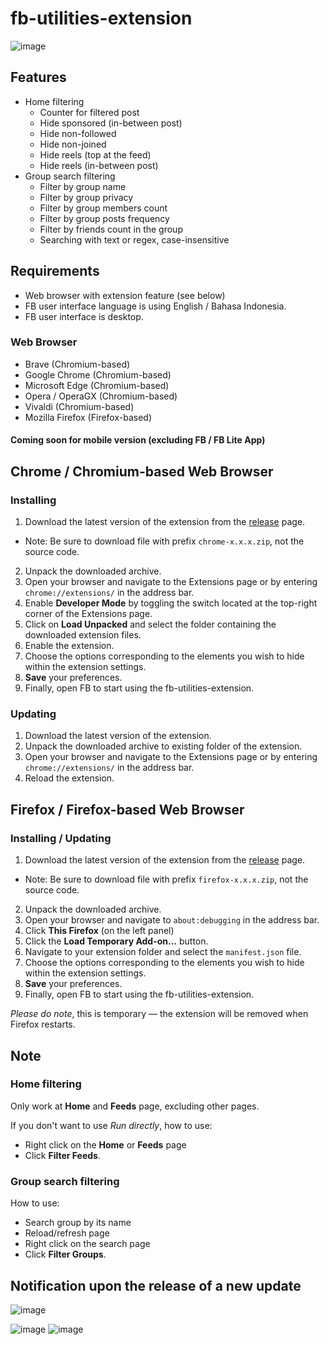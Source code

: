 # fb-utilities-extension

![image](https://github.com/user-attachments/assets/f6fd7466-c394-4bb7-bc2b-6b6df4113fb2)

## Features

- Home filtering
  - Counter for filtered post
  - Hide sponsored (in-between post)
  - Hide non-followed
  - Hide non-joined
  - Hide reels (top at the feed)
  - Hide reels (in-between post)
- Group search filtering
  - Filter by group name
  - Filter by group privacy
  - Filter by group members count
  - Filter by group posts frequency
  - Filter by friends count in the group
  - Searching with text or regex, case-insensitive

## Requirements

- Web browser with extension feature (see below)
- FB user interface language is using English / Bahasa Indonesia.
- FB user interface is desktop.

### Web Browser

- Brave (Chromium-based)
- Google Chrome (Chromium-based)
- Microsoft Edge (Chromium-based)
- Opera / OperaGX (Chromium-based)
- Vivaldi (Chromium-based)
- Mozilla Firefox (Firefox-based)

#### Coming soon for mobile version (excluding FB / FB Lite App)

## Chrome / Chromium-based Web Browser

### Installing 

1. Download the latest version of the extension from the [release](https://github.com/DOTzX/fb-utilities-extension/releases/latest) page.
  - Note: Be sure to download file with prefix `chrome-x.x.x.zip`, not the source code.
2. Unpack the downloaded archive.
3. Open your browser and navigate to the Extensions page or by entering `chrome://extensions/` in the address bar.
4. Enable **Developer Mode** by toggling the switch located at the top-right corner of the Extensions page.
5. Click on **Load Unpacked** and select the folder containing the downloaded extension files.
6. Enable the extension.
7. Choose the options corresponding to the elements you wish to hide within the extension settings.
8. **Save** your preferences.
9. Finally, open FB to start using the fb-utilities-extension.

### Updating

1. Download the latest version of the extension.
2. Unpack the downloaded archive to existing folder of the extension.
3. Open your browser and navigate to the Extensions page or by entering `chrome://extensions/` in the address bar.
4. Reload the extension.

## Firefox / Firefox-based Web Browser

### Installing / Updating

1. Download the latest version of the extension from the [release](https://github.com/DOTzX/fb-utilities-extension/releases/latest) page.
  - Note: Be sure to download file with prefix `firefox-x.x.x.zip`, not the source code.
2. Unpack the downloaded archive.
3. Open your browser and navigate to `about:debugging` in the address bar.
4. Click **This Firefox** (on the left panel)
5. Click the **Load Temporary Add-on...** button.
6. Navigate to your extension folder and select the `manifest.json` file.
7. Choose the options corresponding to the elements you wish to hide within the extension settings.
8. **Save** your preferences.
9. Finally, open FB to start using the fb-utilities-extension.

_Please do note_, this is temporary — the extension will be removed when Firefox restarts.

## Note

### Home filtering

Only work at **Home** and **Feeds** page, excluding other pages.

If you don't want to use _Run directly_, how to use:
- Right click on the **Home** or **Feeds** page
- Click **Filter Feeds**.

### Group search filtering

How to use:
- Search group by its name
- Reload/refresh page
- Right click on the search page
- Click **Filter Groups**.

## Notification upon the release of a new update

![image](https://github.com/user-attachments/assets/3bd0c469-2140-4796-9710-db67b6991526)

![image](https://github.com/user-attachments/assets/f35afee4-2791-4524-8ff5-9622fb7a2831)
![image](https://github.com/user-attachments/assets/f48244b4-00bf-4c04-b075-e37743ea4cb1)
